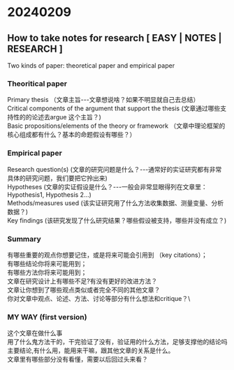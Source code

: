 
# 20240209

## How to take notes for research [ EASY | NOTES | RESEARCH ]
Two kinds of paper: theoretical paper and empirical paper

### Theoritical paper
Primary thesis （文章主旨---文章想说啥？如果不明显就自己去总结）\
Critical components of the argument that support the thesis (文章通过哪些支持性的的论述去argue 这个主旨？) \
Basic propositions/elements of the theory or framework （文章中理论框架的核心组成都有什么？基本的命题假设有哪些？）

### Empirical paper
Research question(s) (文章的研究问题是什么？---通常好的实证研究都有非常具体的研究问题，我们要把它拎出来) \
Hypotheses (文章的实证假设是什么？---一般会非常显眼得列在文章里：Hypothesis1, Hypothesis 2…) \
Methods/measures used (该实证研究用了什么方法收集数据、测量变量、分析数据？) \
Key findings (该研究发现了什么研究结果？哪些假设被支持，哪些并没有成立？)

### Summary
有哪些重要的观点你想要记住，或是将来可能会引用到 （key citations）；\
有哪些结论你将来可能用到；\
有哪些方法你将来可能用到；\
文章在研究设计上有哪些不足?有没有更好的改进方法？\
文章让你想到了哪些观点类似或者完全不同的其他文章？\
你对文章中观点、论述、方法、讨论等部分有什么想法和critique？\

### MY WAY (first version)
这个文章在做什么事 \
用了什么鬼方法干的，干完验证了没有，验证用的什么方法，足够支撑他的结论吗 \
主要结论,有什么用，能用来干嘛，跟其他文章的关系是什么。\
文章里有哪些部分没有看懂，需要以后回过头来看？






